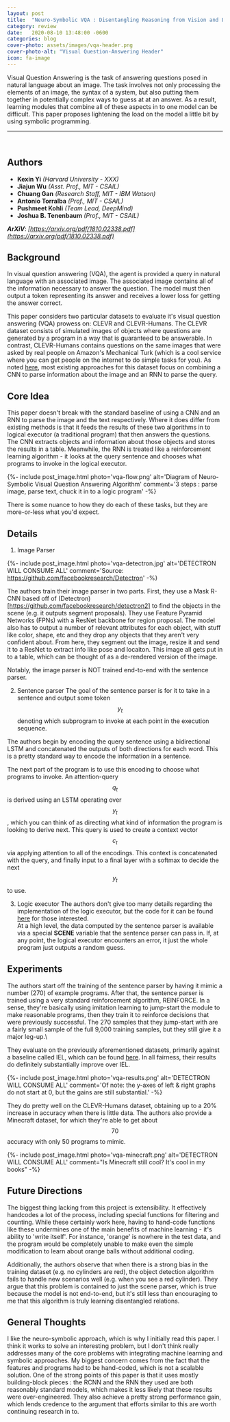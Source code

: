 ```yaml
---
layout: post
title:  "Neuro-Symbolic VQA : Disentangling Reasoning from Vision and Language Understanding"
category: review
date:   2020-08-10 13:48:00 -0600
categories: blog
cover-photo: assets/images/vqa-header.png
cover-photo-alt: "Visual Question-Answering Header"
icon: fa-image
---
```


Visual Question Answering is the task of answering questions posed in natural language about an image.
The task involves not only processing the elements of an image, the syntax of a system, but also putting them together in potentially complex ways to guess at at an answer.
As a result, learning modules that combine all of these aspects in to one model can be difficult.
This paper proposes lightening the load on the model a little bit by using symbolic programming.

----------------------------
<br/>

## Authors
 - **Kexin Yi** *(Harvard University - XXX)*
 - **Jiajun Wu** *(Asst. Prof.,  MIT - CSAIL)*  
 - **Chuang Gan** *(Research Staff, MIT - IBM Watson)*
 - **Antonio Torralba** *(Prof., MIT - CSAIL)*
 - **Pushmeet Kohli** *(Team Lead, DeepMind)*
 - **Joshua B. Tenenbaum** *(Prof., MIT - CSAIL)*
 
***ArXiV***: *[https://arxiv.org/pdf/1810.02338.pdf](https://arxiv.org/pdf/1810.02338.pdf)*
 
## Background

In visual question answering (VQA), the agent is provided a query in natural language with an associated image. 
The associated image contains all of the information necessary to answer the question. 
The model must then output a token representing its answer and receives a lower loss for getting the answer correct.

This paper considers two particular datasets to evaluate it's visual question answering (VQA) prowess on: CLEVR and CLEVR-Humans.
The CLEVR dataset consists of simulated images of objects where questions are generated by a program in a way that is guaranteed to be answerable.
In contrast, CLEVR-Humans contains questions on the same images that were asked by real people on Amazon's Mechanical Turk (which is a cool service where you can get people on the internet to do simple tasks for you).
As noted [here](https://arxiv.org/pdf/1705.03633.pdf#page=12&zoom=100,412,153), most existing approaches for this dataset focus on combining a CNN to parse information about the image and an RNN to parse the query.

## Core Idea

This paper doesn't break with the standard baseline of using a CNN and an RNN to parse the image and the text respectively.
Where it does differ from existing methods is that it feeds the results of these two algorithms in to logical executor (a traditional program) that then answers the questions.
The CNN extracts objects and information about those objects and stores the results in a table.
Meanwhile, the RNN is treated like a reinforcement learning algorithm - it looks at the query sentence and chooses what programs to invoke in the logical executor.

{%- include post_image.html  photo='vqa-flow.png' alt='Diagram of Neuro-Symbolic Visual Question Answering Algorithm' comment='3 steps : parse image, parse text, chuck it in to a logic program' -%}

There is some nuance to how they do each of these tasks, but they are more-or-less what you'd expect.

## Details

1. Image Parser

{%- include post_image.html photo='vqa-detectron.jpg' alt='DETECTRON WILL CONSUME ALL' comment='Source: https://github.com/facebookresearch/Detectron' -%}

The authors train their image parser in two parts. First, they use a Mask R-CNN based off of (Detectron)[https://github.com/facebookresearch/detectron2] to find the objects in the scene (e.g. it outputs segment proposals).
They use Feature Pyramid Networks (FPNs) with a ResNet backbone for region proposal.
The model also has to output a number of relevant attributes for each object, with stuff like color, shape, etc and they drop any objects that they aren't very confident about.
From here, they segment out the image, resize it and send it to a ResNet to extract info like pose and locaiton.
This image all gets put in to a table, which can be thought of as a de-rendered version of the image.

Notably, the image parser is NOT trained end-to-end with the sentence parser.

2. Sentence parser
The goal of the sentence parser is for it to take in a sentence and output some token $$y_t$$ denoting which subprogram to invoke at each point in the execution sequence.

The authors begin by encoding the query sentence using a bidirectional LSTM and concatenated the outputs of both directions for each word.
This is a pretty standard way to encode the information in a sentence.

The next part of the program is to use this encoding to choose what programs to invoke.
An attention-query $$q_t$$ is derived using an LSTM operating over $$y_t$$, which you can think of as directing what kind of information the program is looking to derive next.
This query is used to create a context vector $$c_t$$ via applying attention to all of the encodings.
This context is concatenated with the query, and finally input to a final layer with a softmax to decide the next $$y_t$$ to use.

3. Logic executor
The authors don't give too many details regarding the implementation of the logic executor, but the code for it can be found [here](https://github.com/kexinyi/ns-vqa/blob/master/reason/executors/clevr_executor.py) for those interested.    
At a high level, the data computed by the sentence parser is available via a special **SCENE** variable that the sentence parser can pass in.
If, at any point, the logical executor encounters an error, it just the whole program just outputs a random guess.

## Experiments

The authors start off the training of the sentence parser by having it mimic a number (270) of example programs.
After that, the sentence parser is trained using a very standard reinforcement algorithm, REINFORCE.
In a sense, they're basically using imitation learning to jump-start the module to make reasonable programs, then they train it to reinforce decisions that were previously successful.
The 270 samples that they jump-start with are a fairly small sample of the full 9,000 training samples, but they still give it a major leg-up.\

They evaluate on the previously aforementioned datasets, primarily against a baseline called IEL, which can be found [here](https://arxiv.org/pdf/1705.03633.pdf#page=12&zoom=100,412,153).
In all fairness, their results do definitely substantially improve over IEL.

{%- include post_image.html photo='vqa-results.png' alt='DETECTRON WILL CONSUME ALL' comment='Of note: the y-axes of left & right graphs do not start at 0, but the gains are still substantial.' -%}

They do pretty well on the CLEVR-Humans dataset, obtaining up to a 20% increase in accuracy when there is little data.
The authors also provide a Minecraft dataset, for which they're able to get about $$70%$$ accuracy with only 50 programs to mimic.

{%- include post_image.html photo='vqa-minecraft.png' alt='DETECTRON WILL CONSUME ALL' comment="Is Minecraft still cool? It's cool in my books" -%}

## Future Directions
The biggest thing lacking from this project is extensibility.
It effectively handcodes a lot of the process, including special functions for filtering and counting.
While these certainly work here, having to hand-code functions like these undermines one of the main benefits of machine learning - it's ability to 'write itself'.
For instance, 'orange' is nowhere in the test data, and the program would be completely unable to make even the simple modification to learn about orange balls without additional coding.

Additionally, the authors observe that when there is a strong bias in the training dataset (e.g. no cylinders are red), the object detection algorithm fails to handle new scenarios well (e.g. when you see a red cylinder).
They argue that this problem is contained to just the scene parser, which is true because the model is not end-to-end, but it's still less than encouraging to me that this algorithm is truly learning disentangled relations.

## General Thoughts
I like the neuro-symbolic approach, which is why I initially read this paper.
I think it works to solve an interesting problem,  but I don't think really addresses many of the core problems with integrating machine learning and symbolic approaches.
My biggest concern comes from the fact that the features and programs had to be hand-coded, which is not a scalable solution.
One of the strong points of this paper is that it uses mostly building-block pieces : the RCNN and the RNN they used are both reasonably standard models, which makes it less likely that these results were over-engineered.
They also achieve a pretty strong performance gain, which lends credence to the argument that efforts similar to this are worth continuing research in to.
